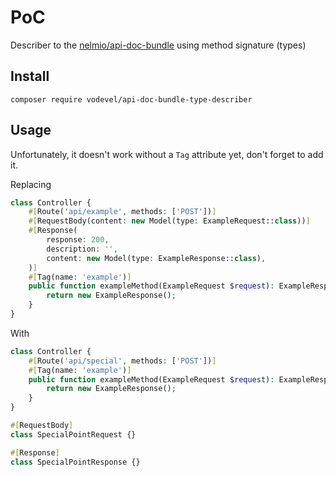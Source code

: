 # PoC

Describer to the [nelmio/api-doc-bundle](https://github.com/nelmio/NelmioApiDocBundle) using method signature (types)
## Install

```shell
composer require vodevel/api-doc-bundle-type-describer
```

## Usage

Unfortunately, it doesn't work without a ```Tag``` attribute yet, don't forget to add it.

Replacing
```php
class Controller {
    #[Route('api/example', methods: ['POST'])]
    #[RequestBody(content: new Model(type: ExampleRequest::class))]
    #[Response(
        response: 200,
        description: '',
        content: new Model(type: ExampleResponse::class),
    )]
    #[Tag(name: 'example')]
    public function exampleMethod(ExampleRequest $request): ExampleResponse {
        return new ExampleResponse();
    }
}
```
With
```php
class Controller {
    #[Route('api/special', methods: ['POST'])]
    #[Tag(name: 'example')]
    public function exampleMethod(ExampleRequest $request): ExampleResponse {
        return new ExampleResponse();
    }
}

#[RequestBody]
class SpecialPointRequest {}

#[Response]
class SpecialPointResponse {}
```